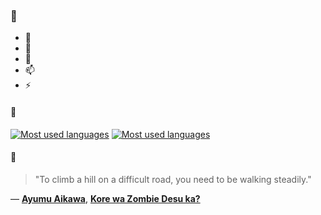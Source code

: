 ### 👋

- 🔭
- 🌱
- 💬
- 📫
- ⚡

#### 🧏

[![Most used languages](https://github-readme-stats-aynah.vercel.app/api/top-langs/?username=aynh&theme=solarized-dark&langs_count=6&layout=compact&hide_title=true)](https://github.com/anuraghazra/github-readme-stats#gh-dark-mode-only)
[![Most used languages](https://github-readme-stats-aynah.vercel.app/api/top-langs/?username=aynh&theme=solarized-light&langs_count=6&layout=compact&hide_title=true)](https://github.com/anuraghazra/github-readme-stats#gh-light-mode-only)

#### 💬

> "To climb a hill on a difficult road, you need to be walking steadily."

&mdash; [**Ayumu Aikawa**](https://myanimelist.net/character.php?q=Ayumu%20Aikawa&cat=character), [**Kore wa Zombie Desu ka?**](https://myanimelist.net/search/all?q=Kore%20wa%20Zombie%20Desu%20ka%3F&cat=all)
